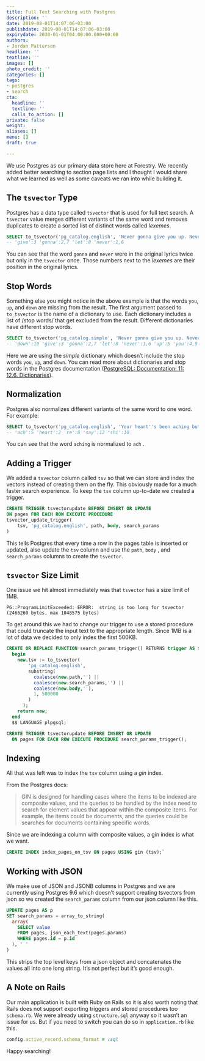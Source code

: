 ```yaml
---
title: Full Text Searching with Postgres
description: ''
date: 2019-08-01T14:07:06-03:00
publishdate: 2019-08-01T14:07:06-03:00
expirydate: 2030-01-01T04:00:00.000+00:00
authors:
- Jordan Patterson
headline: ''
textline: ''
images: []
photo_credit: ''
categories: []
tags:
- postgres
- search
cta:
  headline: ''
  textline: ''
  calls_to_action: []
private: false
weight: 
aliases: []
menu: []
draft: true

---
```

We use Postgres as our primary data store here at Forestry. We recently added better searching to section page lists and I thought I would share what we learned as well as some caveats we ran into while building it.

## The `tsvector` Type

Postgres has a data type called `tsvector` that is used for full text search. A `tsvector`  value merges different variants of the same word and removes duplicates to create a sorted list of distinct words called _lexemes_.

```sql
SELECT to_tsvector('pg_catalog.english', 'Never gonna give you up. Never gonna let you down');
-- 'give':3 'gonna':2,7 'let':8 'never':1,6
```

You can see that the word `gonna` and `never` were in the original lyrics twice but only in the `tsvector` once. Those numbers next to the _lexemes_ are their position in the original lyrics.

## Stop Words

Something else you might notice in the above example is that the words `you`, `up`, and `down` are missing from the result. The first argument passed to `to_tsvector` is the name of a dictionary to use. Each dictionary includes a list of /stop words/ that get excluded from the result. Different dictionaries have different stop words.

```sql
SELECT to_tsvector('pg_catalog.simple', 'Never gonna give you up. Never gonna let you down');
-- 'down':10 'give':3 'gonna':2,7 'let':8 'never':1,6 'up':5 'you':4,9
```

Here we are using the _simple_ dictionary which doesn’t include the stop words `you`, `up`, and `down`.
You can read more about dictionaries and stop words in the Postgres documentation ([PostgreSQL: Documentation: 11: 12.6. Dictionaries](https://www.postgresql.org/docs/11/textsearch-dictionaries.html)).

## Normalization

Postgres also normalizes different variants of the same word to one word. For example:

```sql
SELECT to_tsvector('pg_catalog.english', 'Your heart''s been aching but you''re too shy to say it');
-- 'ach':5 'heart':2 're':8 'say':12 'shi':10
```

You can see that the word `aching` is normalized to `ach` .

## Adding a Trigger

We added a `tsvector` column called `tsv` so that we can store and index the vectors instead of creating them on the fly. This obviously made for a much faster search experience.
To keep the `tsv` column up-to-date we created a trigger.

```sql
CREATE TRIGGER tsvectorupdate BEFORE INSERT OR UPDATE
ON pages FOR EACH ROW EXECUTE PROCEDURE
tsvector_update_trigger(
	tsv, 'pg_catalog.english', path, body, search_params
)
```

This tells Postgres that every time a row in the pages table is inserted or updated, also update the `tsv` column and use the `path`, `body` , and `search_params` columns to create the `tsvector`.

## `tsvector` Size Limit

One issue we hit almost immediately was that `tsvector` has a size limit of 1MB.

    PG::ProgramLimitExceeded: ERROR:  string is too long for tsvector (2466260 bytes, max 1048575 bytes)

To get around this we had to change our trigger to use a stored procedure that could truncate the input text to the appropriate length. Since 1MB is a lot of data we decided to only index the first 500KB.

```sql
CREATE OR REPLACE FUNCTION search_params_trigger() RETURNS trigger AS $$
  begin
    new.tsv := to_tsvector(
	    'pg_catalog.english', 
		substring(
		  coalesce(new.path,'') ||
		  coalesce(new.search_params,'') || 
		  coalesce(new.body,''), 
		  1, 500000
		)
	  );
    return new;
  end
  $$ LANGUAGE plpgsql;
```

```sql
CREATE TRIGGER tsvectorupdate BEFORE INSERT OR UPDATE
  ON pages FOR EACH ROW EXECUTE PROCEDURE search_params_trigger();
```

## Indexing

All that was left was to index the `tsv` column using a _gin_ index.

From the Postgres docs:

> GIN is designed for handling cases where the items to be indexed are composite values, and the queries to be handled by the index need to search for element values that appear within the composite items. For example, the items could be documents, and the queries could be searches for documents containing specific words.

Since we are indexing a column with composite values, a gin index is what we want.

```sql
CREATE INDEX index_pages_on_tsv ON pages USING gin (tsv);`
```

## Working with JSON

We make use of JSON and JSONB columns in Postgres and we are currently using Postgres 9.6 which doesn’t support creating tsvectors from json so we created the `search_params` column from our json column like this.

```sql
UPDATE pages AS p 
SET search_params = array_to_string(
  array(
    SELECT value 
    FROM pages, json_each_text(pages.params) 
    WHERE pages.id = p.id
  ), ' '
)
```

This strips the top level keys from a json object and concatenates the values all into one long string. It’s not perfect but it’s good enough.

## A Note on Rails

Our main application is built with Ruby on Rails so it is also worth noting that Rails does not support exporting triggers and stored procedures too `schema.rb`. We were already using `structure.sql` anyway so it wasn’t an issue for us. But if you need to switch you can do so in `application.rb` like this.

```ruby
config.active_record.schema_format = :sql
```

Happy searching!